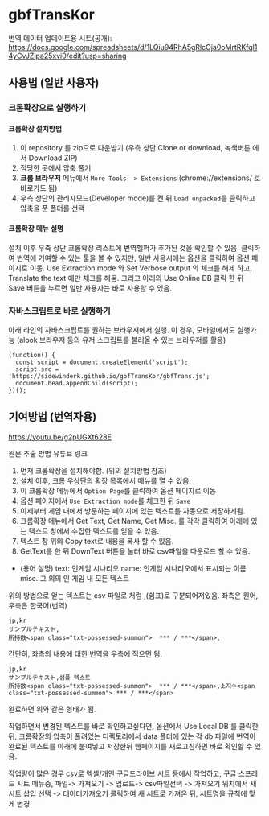 # gbfTransKor

번역 데이터 업데이트용 시트(공개): https://docs.google.com/spreadsheets/d/1LQiu94RhA5gRlcOja0oMrtRKfql14yCvJZlpa25xvi0/edit?usp=sharing


## 사용법 (일반 사용자)

### 크롬확장으로 실행하기
#### 크롬확장 설치방법
 1. 이 repository 를 zip으로 다운받기 (우측 상단 Clone or download, 녹색버튼 에서 Download ZIP)
 2. 적당한 곳에서 압축 풀기
 3. **크롬 브라우저** 메뉴에서 `More Tools -> Extensions` (chrome://extensions/ 로 바로가도 됨)
 4. 우측 상단의 관리자모드(Developer mode)를 켠 뒤 `Load unpacked`를 클릭하고 압축을 푼 폴더를 선택

#### 크롬확장 메뉴 설명
설치 이후 우측 상단 크롬확장 리스트에 번역헬퍼가 추가된 것을 확인할 수 있음. 
클릭하여 번역에 기여할 수 있는 툴을 볼 수 있지만, 일반 사용시에는 옵션을 클릭하여 옵션 페이지로 이동.
Use Extraction mode 와 Set Verbose output 의 체크를 해제 하고, Translate the text 에만 체크를 해둠.
그리고 아래의 Use Online DB 클릭 한 뒤 Save 버튼을 누르면 일반 사용자는 바로 사용할 수 있음.

### 자바스크립트로 바로 실행하기
아래 라인의 자바스크립트를 원하는 브라우저에서 실행.
이 경우, 모바일에서도 실행가능 (alook 브라우저 등의 유저 스크립트를 불러올 수 있는 브라우저를 활용)
~~~
(function() {
  const script = document.createElement('script');
  script.src = 'https://sidewinderk.github.io/gbfTransKor/gbfTrans.js';
  document.head.appendChild(script);
})();
~~~

## 기여방법 (번역자용)

https://youtu.be/g2pUGXt628E

원문 추출 방법 유튜브 링크

 1. 먼저 크롬확장을 설치해야함. (위의 설치방법 참조)
 2. 설치 이후, 크롬 우상단의 확장 목록에서 메뉴를 열 수 있음.
 3. 이 크롬확장 메뉴에서 `Option Page`를 클릭하여 옵션 페이지로 이동
 4. 옵션 페이지에서 `Use Extraction mode`를 체크한 뒤 `Save`
 5. 이제부터 게임 내에서 방문하는 페이지에 있는 텍스트를 자동으로 저장하게됨.
 6. 크롬확장 메뉴에서 Get Text, Get Name, Get Misc. 를 각각 클릭하여 아래에 있는 텍스트 창에서 수집한 텍스트를 얻을 수 있음.
 7. 텍스트 창 위의 Copy text로 내용을 복사 할 수 있음.
 8. GetText를 한 뒤 DownText 버튼을 눌러 바로 csv파일을 다운로드 할 수 있음.
 * (용어 설명) text: 인게임 시나리오 name: 인게임 시나리오에서 표시되는 이름 misc. 그 외의 인 게임 내 모든 텍스트
 
위의 방법으로 얻는 텍스트는 csv 파일로 처럼 ,(쉼표)로 구분되어져있음. 좌측은 원어,우측은 한국어(번역)

~~~
jp,kr
サンプルテキスト,
所持数<span class="txt-possessed-summon">	*** / ***</span>,
~~~
간단히, 좌측의 내용에 대한 번역을 우측에 적으면 됨. 
~~~
jp,kr
サンプルテキスト,샘플 텍스트
所持数<span class="txt-possessed-summon">	*** / ***</span>,소지수<span class="txt-possessed-summon">	*** / ***</span>
~~~
완료하면 위와 같은 형태가 됨.

작업하면서 변경된 텍스트를 바로 확인하고싶다면, 옵션에서 Use Local DB 를 클릭한뒤, 크롬확장의 압축이 풀려있는 디렉토리에서 data 폴더에 있는 각 db 파일에 번역이 완료된 텍스트를 아래에 붙여넣고 저장한뒤 웹페이지를 새로고침하면 바로 확인할 수 있음.

작업량이 많은 경우 csv로 엑셀/개인 구글드라이브 시트 등에서 작업하고, 구글 스프레드 시트 메뉴중, 파일-> 가져오기 -> 업로드-> csv파일선택 -> 가져오기 위치에서 새 시트 삽입 선택 -> 데이터가져오기 클릭하여 새 시트로 가져온 뒤, 시트명을 규칙에 맞게 변경.
